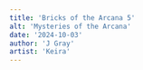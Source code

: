 ```yaml
---
title: 'Bricks of the Arcana 5'
alt: 'Mysteries of the Arcana'
date: '2024-10-03'
author: 'J Gray'
artist: 'Keira'
---
```

